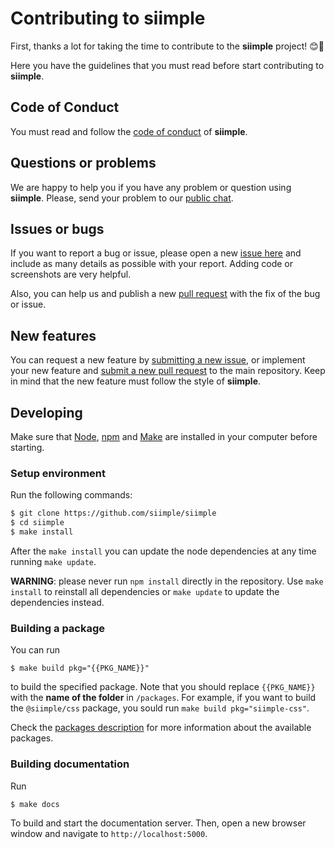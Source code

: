 # Contributing to siimple

First, thanks a lot for taking the time to contribute to the **siimple** project! :blush::tada:

Here you have the guidelines that you must read before start contributing to **siimple**.

## Code of Conduct

You must read and follow the [code of conduct](./CODE_OF_CONDUCT.md) of **siimple**.

## Questions or problems

We are happy to help you if you have any problem or question using **siimple**. Please, send your problem to our [public chat](https://gitter.im/siimple/siimple).

## Issues or bugs

If you want to report a bug or issue, please open a new [issue here](https://github.com/siimple/siimple/issues) and include as many details as possible with your report. Adding code or screenshots are very helpful.

Also, you can help us and publish a new [pull request](https://github.com/siimple/siimple/pulls) with the fix of the bug or issue.

## New features

You can request a new feature by [submitting a new issue](https://github.com/siimple/siimple/issues), or implement your new feature and [submit a new pull request](https://github.com/siimple/siimple/pulls) to the main repository. Keep in mind that the new feature must follow the style of **siimple**.


## Developing

Make sure that [Node](https://nodejs.org), [npm](https://npmjs.com) and [Make](https://www.gnu.org/software/make/) are installed in your computer before starting.

### Setup environment

Run the following commands: 

```bash
$ git clone https://github.com/siimple/siimple
$ cd siimple
$ make install
```

After the `make install` you can update the node dependencies at any time running `make update`.

**WARNING**: please never run `npm install` directly in the repository. Use `make install` to reinstall all dependencies or `make update` to update the dependencies instead. 

### Building a package

You can run

```
$ make build pkg="{{PKG_NAME}}"
```

to build the specified package. Note that you should replace `{{PKG_NAME}}` with the **name of the folder** in `/packages`. For example, if you want to build the `@siimple/css` package, you sould run `make build pkg="siimple-css"`.

Check the [packages description](/packages/README.md) for more information about the available packages.


### Building documentation

Run 

```
$ make docs
```

To build and start the documentation server. Then, open a new browser window and navigate to `http://localhost:5000`.


